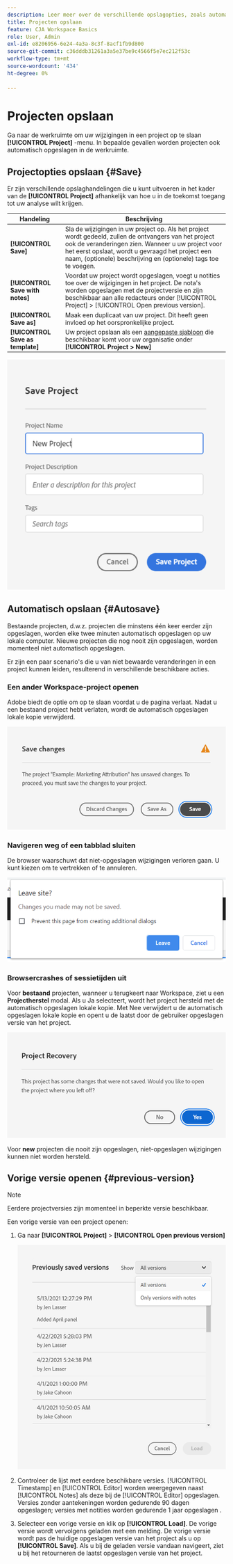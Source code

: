 ```yaml
---
description: Leer meer over de verschillende opslagopties, zoals automatisch opslaan, opslaan als, opslaan als sjabloon en eerdere versies openen.
title: Projecten opslaan
feature: CJA Workspace Basics
role: User, Admin
exl-id: e8206956-6e24-4a3a-8c3f-8acf1fb9d800
source-git-commit: c36dddb31261a3a5e37be9c4566f5e7ec212f53c
workflow-type: tm+mt
source-wordcount: '434'
ht-degree: 0%

---
```


# Projecten opslaan

Ga naar de werkruimte om uw wijzigingen in een project op te slaan **[!UICONTROL Project]** -menu. In bepaalde gevallen worden projecten ook automatisch opgeslagen in de werkruimte.

## Projectopties opslaan {#Save}

Er zijn verschillende opslaghandelingen die u kunt uitvoeren in het kader van de **[!UICONTROL Project]** afhankelijk van hoe u in de toekomst toegang tot uw analyse wilt krijgen.

| Handeling | Beschrijving |
|---|---|
| **[!UICONTROL Save]** | Sla de wijzigingen in uw project op. Als het project wordt gedeeld, zullen de ontvangers van het project ook de veranderingen zien. Wanneer u uw project voor het eerst opslaat, wordt u gevraagd het project een naam, (optionele) beschrijving en (optionele) tags toe te voegen. |
| **[!UICONTROL Save with notes]** | Voordat uw project wordt opgeslagen, voegt u notities toe over de wijzigingen in het project. De nota&#39;s worden opgeslagen met de projectversie en zijn beschikbaar aan alle redacteurs onder [!UICONTROL Project] > [!UICONTROL Open previous version]. |
| **[!UICONTROL Save as]** | Maak een duplicaat van uw project. Dit heeft geen invloed op het oorspronkelijke project. |
| **[!UICONTROL Save as template]** | Uw project opslaan als een [aangepaste sjabloon](https://experienceleague.adobe.com/docs/analytics/analyze/analysis-workspace/build-workspace-project/starter-projects.html) die beschikbaar komt voor uw organisatie onder **[!UICONTROL Project > New]** |

![](assets/save-project.png)

## Automatisch opslaan {#Autosave}

Bestaande projecten, d.w.z. projecten die minstens één keer eerder zijn opgeslagen, worden elke twee minuten automatisch opgeslagen op uw lokale computer. Nieuwe projecten die nog nooit zijn opgeslagen, worden momenteel niet automatisch opgeslagen.

Er zijn een paar scenario&#39;s die u van niet bewaarde veranderingen in een project kunnen leiden, resulterend in verschillende beschikbare acties.

### Een ander Workspace-project openen

Adobe biedt de optie om op te slaan voordat u de pagina verlaat. Nadat u een bestaand project hebt verlaten, wordt de automatisch opgeslagen lokale kopie verwijderd.

![](assets/existing-save.png)

### Navigeren weg of een tabblad sluiten

De browser waarschuwt dat niet-opgeslagen wijzigingen verloren gaan. U kunt kiezen om te vertrekken of te annuleren.

![](assets/browser-image.png)

### Browsercrashes of sessietijden uit

Voor **bestaand** projecten, wanneer u terugkeert naar Workspace, ziet u een **Projectherstel** modal. Als u Ja selecteert, wordt het project hersteld met de automatisch opgeslagen lokale kopie. Met Nee verwijdert u de automatisch opgeslagen lokale kopie en opent u de laatst door de gebruiker opgeslagen versie van het project.

![](assets/project-recovery.png)

Voor **new** projecten die nooit zijn opgeslagen, niet-opgeslagen wijzigingen kunnen niet worden hersteld.

## Vorige versie openen {#previous-version}

>[!NOTE]
>
>Eerdere projectversies zijn momenteel in beperkte versie beschikbaar.

Een vorige versie van een project openen:

1. Ga naar **[!UICONTROL Project]** > **[!UICONTROL Open previous version]**

   ![](assets/previous-versions.png)

1. Controleer de lijst met eerdere beschikbare versies.
   [!UICONTROL Timestamp] en [!UICONTROL Editor] worden weergegeven naast [!UICONTROL Notes] als deze bij de [!UICONTROL Editor] opgeslagen. Versies zonder aantekeningen worden gedurende 90 dagen opgeslagen; versies met notities worden gedurende 1 jaar opgeslagen .
1. Selecteer een vorige versie en klik op **[!UICONTROL Load]**.
De vorige versie wordt vervolgens geladen met een melding. De vorige versie wordt pas de huidige opgeslagen versie van het project als u op **[!UICONTROL Save]**. Als u bij de geladen versie vandaan navigeert, ziet u bij het retourneren de laatst opgeslagen versie van het project.
